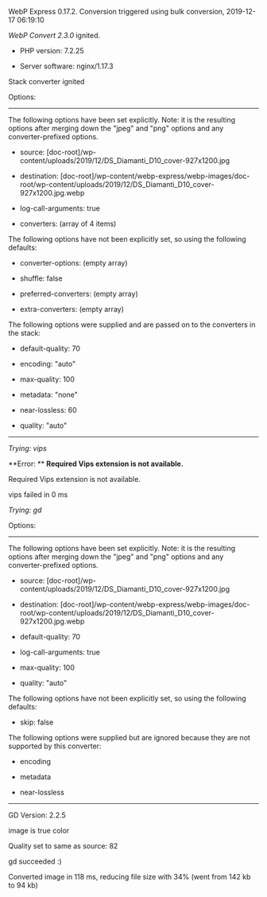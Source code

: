 WebP Express 0.17.2. Conversion triggered using bulk conversion, 2019-12-17 06:19:10

*WebP Convert 2.3.0*  ignited.
- PHP version: 7.2.25
- Server software: nginx/1.17.3

Stack converter ignited

Options:
------------
The following options have been set explicitly. Note: it is the resulting options after merging down the "jpeg" and "png" options and any converter-prefixed options.
- source: [doc-root]/wp-content/uploads/2019/12/DS_Diamanti_D10_cover-927x1200.jpg
- destination: [doc-root]/wp-content/webp-express/webp-images/doc-root/wp-content/uploads/2019/12/DS_Diamanti_D10_cover-927x1200.jpg.webp
- log-call-arguments: true
- converters: (array of 4 items)

The following options have not been explicitly set, so using the following defaults:
- converter-options: (empty array)
- shuffle: false
- preferred-converters: (empty array)
- extra-converters: (empty array)

The following options were supplied and are passed on to the converters in the stack:
- default-quality: 70
- encoding: "auto"
- max-quality: 100
- metadata: "none"
- near-lossless: 60
- quality: "auto"
------------


*Trying: vips* 

**Error: ** **Required Vips extension is not available.** 
Required Vips extension is not available.
vips failed in 0 ms

*Trying: gd* 

Options:
------------
The following options have been set explicitly. Note: it is the resulting options after merging down the "jpeg" and "png" options and any converter-prefixed options.
- source: [doc-root]/wp-content/uploads/2019/12/DS_Diamanti_D10_cover-927x1200.jpg
- destination: [doc-root]/wp-content/webp-express/webp-images/doc-root/wp-content/uploads/2019/12/DS_Diamanti_D10_cover-927x1200.jpg.webp
- default-quality: 70
- log-call-arguments: true
- max-quality: 100
- quality: "auto"

The following options have not been explicitly set, so using the following defaults:
- skip: false

The following options were supplied but are ignored because they are not supported by this converter:
- encoding
- metadata
- near-lossless
------------

GD Version: 2.2.5
image is true color
Quality set to same as source: 82
gd succeeded :)

Converted image in 118 ms, reducing file size with 34% (went from 142 kb to 94 kb)
